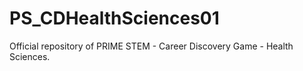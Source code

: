 # PS_CDHealthSciences01
Official repository of PRIME STEM - Career Discovery Game - Health Sciences.
